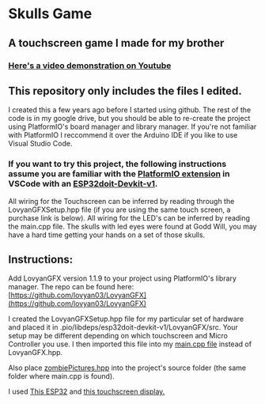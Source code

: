 # Skulls Game
## A touchscreen game I made for my brother
### [Here's a video demonstration on Youtube](https://www.youtube.com/watch?v=m-HvHr4f4hM)

## This repository only includes the files I edited.  
I created this a few years ago before I started using github.  The rest of the code is in my google drive, but you should be able to re-create the project using PlatformIO's board manager and library manager.  If you're not familiar with PlatformIO I reccommend it over the Arduino IDE if you like to use Visual Studio Code.

### If you want to try this project, the following instructions assume you are familiar with the [PlatformIO extension](https://platformio.org/) in VSCode with an [ESP32doit-Devkit-v1](https://www.amazon.com/ESP-WROOM-32-Development-Dual-Mode-Microcontroller-Integrated/dp/B07WCG1PLV/ref=asc_df_B07WCG1PLV?mcid=7cc24e50dc423e8e9f1039421f865b8a&hvocijid=13685703578232806137-B07WCG1PLV-&hvexpln=73&tag=hyprod-20&linkCode=df0&hvadid=730434204848&hvpos=&hvnetw=g&hvrand=13685703578232806137&hvpone=&hvptwo=&hvqmt=&hvdev=c&hvdvcmdl=&hvlocint=&hvlocphy=9007909&hvtargid=pla-2281435177138&th=1).


All wiring for the Touchscreen can be inferred by reading through the LovyanGFXSetup.hpp file (if you are using the same touch screen, a purchase link is below).  All wiring for the LED's can be inferred by reading the main.cpp file.  The skulls with led eyes were found at Godd Will, you may have a hard time getting your hands on a set of those skulls.

## Instructions:

Add LovyanGFX version 1.1.9 to your project using PlatformIO's library manager.  The repo can be found here: [https://github.com/lovyan03/LovyanGFX](https://github.com/lovyan03/LovyanGFX)

I created the LovyanGFXSetup.hpp file for my particular set of hardware and placed it in .pio/libdeps/esp32doit-devkit-v1/LovyanGFX/src.  Your setup may be different depending on which touchscreen and Micro Controller you use.  I then imported this file into my [main.cpp file](main.cpp) instead of LovyanGFX.hpp.

Also place [zombiePictures.hpp](zombiePictures.hpp) into the project's source folder (the same folder where main.cpp is found).

I used [This ESP32](https://www.amazon.com/ELEGOO-ESP-WROOM-32-Development-Bluetooth-Microcontroller/dp/B0D8T53CQ5/ref=sr_1_1_sspa?crid=21VY76RGN1WYD&dib=eyJ2IjoiMSJ9.is-SH_RLGHiZZUrqvTWU_DFFr6XAPKtIzbKWDMtYTKN6SsUR0ayjeWGt2ZUok58rOtvPfsNmfWe0jW06Oh7RydTyPSmqWLVNOp-bj20WjigHCx-0LZgdE9_itkFXiEW7IXpo8y9aHRT3g_otU8PSP5rvz0iln6A_a7L3Yy2svhfSxoSBWyAZmHW5-58L_3s8T39xdeGUrQ0mdhAYVdE0Inp8bTP2RSDszPH9_7paKQc._1qeK84n5A17zHQmcdWn3vqebx3pWIq-Ti65FU3HJP8&dib_tag=se&keywords=esp32+dev&qid=1739303542&sprefix=esp32+dev%2Caps%2C88&sr=8-1-spons&sp_csd=d2lkZ2V0TmFtZT1zcF9hdGY&psc=1) and [this touchscreen display.](https://www.amazon.com/gp/product/B0BWJHK4M6/ref=ppx_yo_dt_b_search_asin_title?ie=UTF8&th=1)
